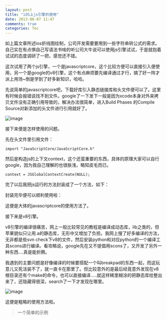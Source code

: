 ```yaml
---
layout: post
title: "iOS上js引擎的使用"
date: 2013-06-07 11:47
comments: true
categories: Tec
---
```

 如上篇文章所述ios折线图绘制，公司开发需要要用到一些字符串转公式的需求。自己实在有点惧自己写语法书啥的听公司大牛说可以使用js引擎试试，于是就抱着试试的态度调研了一把，感觉还不错。

这次试用了两个js引擎，一个是javascriptcore，这个比较方便可以直接引入便使用，另一个是google的v8引擎，这个有点麻烦要先编译通过才行，搞了好一阵才派上用场~倒是学到了好多新知识，哈哈。

<!--more-->

先说简单的javascriptcore吧，下载好库引入静态链接库和头文件便可以了。这里有时候会报错说找不到文件。google了一下发下一般是因为xcode本身对外来拷贝文件没有正确引用导致的，解决办法很简单，进入Build Phases 的Compile Source对新添加的头文件进行引用就好了。

![image](http://i1001.photobucket.com/albums/af134/mxiaochi/blogsource/20130607111925093_zps428cacd3.png)


接下来便是怎样使用的问题。

先在头文件里引用文件：

	import "JavaScriptCore/JavaScriptCore.h" 
	
然后是构造js的上下文context，这个还蛮重要的东西，具体的原理大家可以自行google，因为我自己理解的也很肤浅，略知皮毛而已。

	context = JSGlobalContextCreate(NULL);  
	
完了以后我把js运行的方法封装成了一个方法，如下：
  
<script src="https://gist.github.com/wanax/6752325.js"></script>  

    
封装完毕便可以顺利使用啦：

<script src="https://gist.github.com/wanax/6752332.js"></script> 
	   
	   
这便是大体的javascriptcore的使用方法了。

接下来是v8引擎。

v8引擎的编译很痛苦，网上一般比较常见的教程是编译成动态库，lib之类的，但苹果貌似只让用.a的静态库，无形中又增加了负担。我网上搜了好多编译的方法，无非都是些svn check下v8的文件，然后安装python和对应python的一个编译工具scons进行编译。看攻略说，google先在又不提倡用scons了，又开发了另外一种东西....真是能折腾。

我遇到的主要问题是好像编译的时候要搭配一个叫breakpad的东西一起，而这玩意儿又死活装不了，就一直卡在那里了。但比较意外的是最后经竟意外发现在v8根目录还有个make的命令，也可以直接编译.....就这样稀里糊涂的把静态库给整出来了，还隐藏得很深，search了一下才发现在哪里。

![image](http://i1001.photobucket.com/albums/af134/mxiaochi/blogsource/20130607113710843_zpsd81cc322.png)

这便是粗略的使用方法啦。

>一个简单的示例

<script src="https://gist.github.com/wanax/6752335.js"></script>